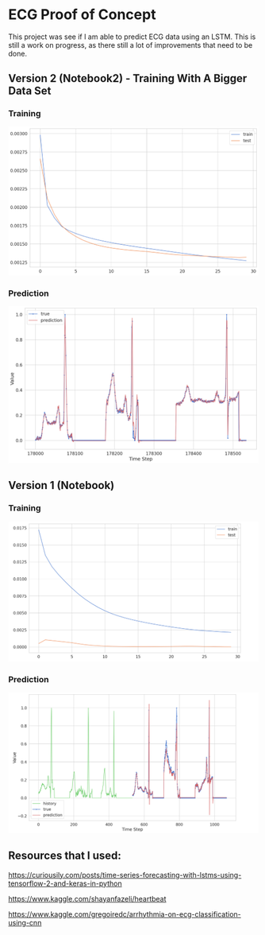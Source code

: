 # ECG Proof of Concept

This project was see if I am able to predict ECG data using an LSTM. This is still a work on progress, as there still a lot of improvements that need to be done. 

## Version 2 (Notebook2) - Training With A Bigger Data Set

### Training

![](images/Training_2.png)

### Prediction 

![](images/ECG_Prediction_2.png)


## Version 1 (Notebook)

### Training

![](images/Training.png)

### Prediction

![](images/ECG_Prediction.png)

## Resources that I used: 

https://curiousily.com/posts/time-series-forecasting-with-lstms-using-tensorflow-2-and-keras-in-python

https://www.kaggle.com/shayanfazeli/heartbeat

https://www.kaggle.com/gregoiredc/arrhythmia-on-ecg-classification-using-cnn

